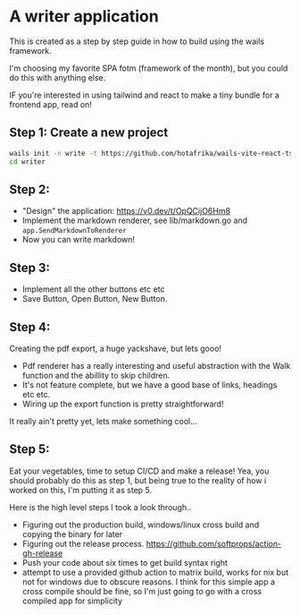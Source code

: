 # A writer application

This is created as a step by step guide in how to build using the wails framework.

I'm choosing my favorite SPA fotm (framework of the month), but you could do this with anything else.

IF you're interested in using tailwind and react to make a tiny bundle for a frontend app, read on!

## Step 1: Create a new project

```bash
wails init -n write -t https://github.com/hotafrika/wails-vite-react-ts-tailwind-template
cd writer
```


## Step 2:

- "Design" the application: https://v0.dev/t/OpQCijO6Hm8
- Implement the markdown renderer, see lib/markdown.go and `app.SendMarkdownToRenderer`
- Now you can write markdown!

## Step 3:

- Implement all the other buttons etc etc
- Save Button, Open Button, New Button.

## Step 4:

Creating the pdf export, a huge yackshave, but lets gooo!

- Pdf renderer has a really interesting and useful abstraction with the Walk function and the abillity to skip children.
- It's not feature complete, but we have a good base of links, headings etc etc.
- Wiring up the export function is pretty straightforward!

It really ain't pretty yet, lets make something cool...


## Step 5:

Eat your vegetables, time to setup CI/CD and make a release! Yea, you should probably do this as step 1, but being true to the reality of how i worked on this, I'm putting it as step 5.

Here is the high level steps I took a look through..

- Figuring out the production build, windows/linux cross build and copying the binary for later
- Figuring out the release process. https://github.com/softprops/action-gh-release 
- Push your code about six times to get build syntax right
- attempt to use a provided github action to matrix build, works for nix but not for windows due to obscure reasons. I think for this simple app a cross compile should be fine, so I'm just going to go with a cross compiled app for simplicity